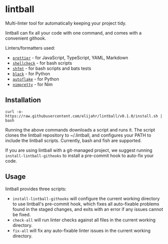 # lintball

Multi-linter tool for automatically keeping your project tidy.

lintball can fix all your code with one command, and comes with a convenient githook.

Linters/formatters used:

- [`prettier`](https://prettier.io/) - for JavaScript, TypeScript, YAML, Markdown
- [`shellcheck`](https://www.shellcheck.net/) - for bash scripts
- [`shfmt`](https://github.com/mvdan/sh) - for bash scripts and bats tests
- [`black`](https://github.com/psf/black) - for Python
- [`autoflake`](https://github.com/myint/autoflake) - for Python
- [`nimpretty`](https://nim-lang.org/docs/tools.html) - for Nim

## Installation

```shell
curl -o- https://raw.githubusercontent.com/elijahr/lintball/v0.1.0/install.sh | bash
```

Running the above commands downloads a script and runs it. The script clones the lintball repository to ~/.lintball, and configures your PATH to include the lintball scripts. Currently, bash and fish are supported.

If you are using lintball with a git-managed project, we suggest running `install-lintball-githooks` to install a pre-commit hook to auto-fix your code.

## Usage

lintball provides three scripts:

- `install-lintball-githooks` will configure the current working directory to use lintball's pre-commit hook, which fixes all auto-fixable problems found in the staged changes, and exits with an error if any issues cannot be fixed.
- `check-all` will run linter checks against all files in the current working directory.
- `fix-all` will fix any auto-fixable linter issues in the current working directory.

